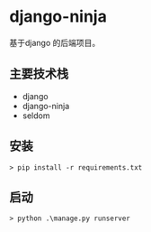 # django-ninja
基于django 的后端项目。

## 主要技术栈
* django
* django-ninja
* seldom

## 安装

```shell
> pip install -r requirements.txt
```

## 启动

```shell
> python .\manage.py runserver
```

